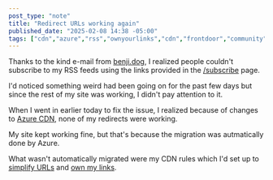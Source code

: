 ```yaml
---
post_type: "note" 
title: "Redirect URLs working again"
published_date: "2025-02-08 14:38 -05:00"
tags: ["cdn","azure","rss","ownyourlinks","cdn","frontdoor","community"]
---
```


Thanks to the kind e-mail from [benji.dog](https://www.benji.dog/), I realized people couldn't subscribe to my RSS feeds using the links provided in the [/subscribe](/subscribe) page.

I'd noticed something weird had been going on for the past few days but since the rest of my site was working, I didn't pay attention to it.  

When I went in earlier today to fix the issue, I realized because of changes to [Azure CDN](https://learn.microsoft.com/azure/cdn/edgio-retirement-faq), none of my redirects were working.

My site kept working fine, but that's because the migration was autmatically done by Azure. 

What wasn't automatically migrated were my CDN rules which I'd set up to [simplify URLs](/notes/new-rss-feed-links) and [own my links](/responses/own-your-rss-links). 